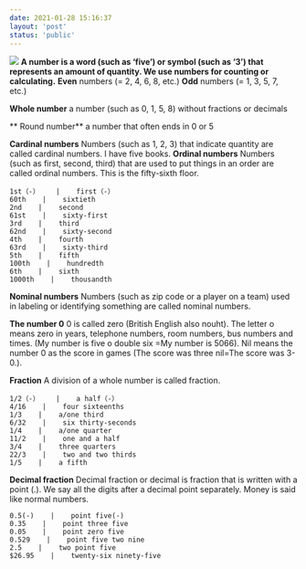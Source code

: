 ```yaml
---
date: 2021-01-28 15:16:37
layout: 'post'
status: 'public'
---
```

![](https://i.loli.net/2021/02/25/HjZx4cqYwFi6NkB.jpg)
**A number is a word (such as ‘five’) or symbol (such as ‘3’) that represents an amount of quantity. We use numbers for counting or calculating.**
**Even** numbers (= 2, 4, 6, 8, etc.)
**Odd** numbers (= 1, 3, 5, 7, etc.)

**Whole number**
a number (such as 0, 1, 5, 8) without fractions or decimals

** Round number**
a number that often ends in 0 or 5

**Cardinal numbers**
Numbers (such as 1, 2, 3) that indicate quantity are called cardinal numbers.
I have five books.
**Ordinal numbers**
Numbers (such as first, second, third) that are used to put things in an order are called ordinal numbers.
This is the fifty-sixth floor.

```table
1st（-）    |    first（-）
60th    |    sixtieth
2nd    |    second
61st    |    sixty-first
3rd    |    third
62nd    |    sixty-second
4th    |    fourth
63rd    |    sixty-third
5th    |    fifth
100th    |    hundredth
6th    |    sixth
1000th    |    thousandth
```

**Nominal numbers**
Numbers (such as zip code or a player on a team) used in labeling or identifying something are called nominal numbers.

**The number 0**
0 is called zero (British English also nouht). The  letter o means zero in years, telephone numbers, room numbers, bus numbers and times. (My number is five o double six =My number is 5066). Nil means the number 0 as the score in games (The score was three nil=The score was 3-0.).

**Fraction**
A division of a whole number is called fraction.

```table
1/2（-）    |    a half（-）
4/16    |    four sixteenths
1/3    |    a/one third
6/32    |    six thirty-seconds
1/4    |    a/one quarter
11/2    |    one and a half
3/4    |    three quarters
22/3    |    two and two thirds
1/5    |    a fifth
```

**Decimal fraction**
Decimal fraction or decimal is fraction that is written with a point (.). We say all the digits after a decimal point separately. Money is said like normal numbers.

```table
0.5(-)    |    point five(-)
0.35    |    point three five
0.05    |    point zero five
0.529    |    point five two nine
2.5    |    two point five
$26.95    |    twenty-six ninety-five
```
